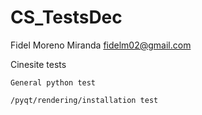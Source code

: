 # CS_TestsDec

 Fidel Moreno Miranda
 fidelm02@gmail.com


Cinesite tests

	General python test

	/pyqt/rendering/installation test





